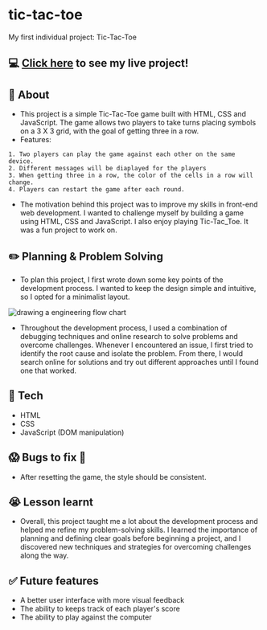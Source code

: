 # tic-tac-toe
My first individual project: Tic-Tac-Toe
## :computer: [Click here](https://jiec2023.github.io/tic-tac-toe/) to see my live project!

## :page_facing_up: About
- This project is a simple Tic-Tac-Toe game built with HTML, CSS and JavaScript. The game allows two players to take turns placing symbols on a 3 X 3 grid, with the goal of getting three in a row.
- Features:
```
1. Two players can play the game against each other on the same device.
2. Different messages will be diaplayed for the players
3. When getting three in a row, the color of the cells in a row will change.
4. Players can restart the game after each round.
```
- The motivation behind this project was to improve my skills in front-end web development. I wanted to challenge myself by building a game using HTML, CSS and JavaScript. I also enjoy playing Tic-Tac_Toe. It was a fun project to work on.

## :pencil2: Planning & Problem Solving
- To plan this project, I first wrote down some key points of the development process. I wanted to keep the design simple and intuitive, so I opted for a minimalist layout.

![drawing a engineering flow chart](https://i.imgur.com/qQ5baAc.jpeg)

- Throughout the development process, I used a combination of debugging techniques and online research to solve problems and overcome challenges. Whenever I encountered an issue, I first tried to identify the root cause and isolate the problem. From there, I would search online for solutions and try out different approaches until I found one that worked.

## :rocket: Tech 
- HTML
- CSS
- JavaScript (DOM manipulation)

## :scream: Bugs to fix :poop:
- After resetting the game, the style should be consistent.

## :sob: Lesson learnt
- Overall, this project taught me a lot about the development process and helped me refine my problem-solving skills. I learned the importance of planning and defining clear goals before beginning a project, and I discovered new techniques and strategies for overcoming challenges along the way.

## :white_check_mark: Future features
- A better user interface with more visual feedback
- The ability to keeps track of each player's score
- The ability to play against the computer
